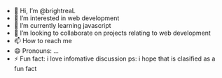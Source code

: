- 👋 Hi, I’m @brightreaL
- 👀 I’m interested in web development
- 🌱 I’m currently learning javascript
- 💞️ I’m looking to collaborate on projects relating to web development
- 📫 How to reach me 
- 😄 Pronouns: ...
- ⚡ Fun fact: i love infomative discussion ps: i hope that is clasified as a fun fact

<!---
brightreaL/brightreaL is a ✨ special ✨ repository because its `README.md` (this file) appears on your GitHub profile.
You can click the Preview link to take a look at your changes.
--->
